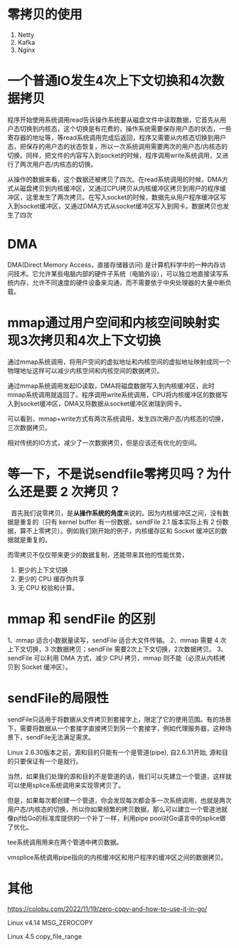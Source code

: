 # 零拷贝的使用

1. Netty
2. Kafka
3. Nginx

# 一个普通IO发生4次上下文切换和4次数据拷贝

程序开始使用系统调用read告诉操作系统要从磁盘文件中读取数据，它首先从用户态切换到内核态，这个切换是有花费的，操作系统需要保存用户态的状态，一些寄存器的地址等，等read系统调用完成后返回，程序又需要从内核态切换到用户态，把保存的用户态的状态恢复，所以一次系统调用需要两次的用户态/内核态的切换。同样，把文件的内容写入到socket的时候，程序调用write系统调用，又进行了两次用户态/内核态的切换。

从操作的数据来看，这个数据还被拷贝了四次。在read系统调用的时候，DMA方式从磁盘拷贝到内核缓冲区，又通过CPU拷贝从内核缓冲区拷贝到用户的程序缓冲区，这里发生了两次拷贝。在写入socket的时候，数据先从用户程序缓冲区写入到socket缓冲区，又通过DMA方式从socket缓冲区写入到网卡。数据拷贝也发生了四次

# DMA

DMA(Direct Memory Access，直接存储器访问) 是计算机科学中的一种内存访问技术。它允许某些电脑内部的硬件子系统（电脑外设），可以独立地直接读写系统内存，允许不同速度的硬件设备来沟通，而不需要依于中央处理器的大量中断负载。

# mmap通过用户空间和内核空间映射实现3次拷贝和4次上下文切换

通过mmap系统调用，将用户空间的虚拟地址和内核空间的虚拟地址映射成同一个物理地址这样可以减少内核空间和内核空间的数据拷贝。

通过mmap系统调用发起IO读取，DMA将磁盘数据写入到内核缓冲区，此时mmap系统调用就返回了。程序调用write系统调用，CPU将内核缓冲区的数据写入到socket缓冲区，DMA又将数据从socket缓冲区谢瑞到网卡。

可以看到，mmap+write方式有两次系统调用，发生四次用户态/内核态的切换，三次数据拷贝。

相对传统的IO方式，减少了一次数据拷贝，但是应该还有优化的空间。

# 等一下，不是说sendfile零拷贝吗？为什么还是要 2 次拷贝？
 
首先我们说零拷贝，是**从操作系统的角度**来说的。因为内核缓冲区之间，没有数据是重复的（只有 kernel buffer 有一份数据，sendFile 2.1 版本实际上有 2 份数据，算不上零拷贝）。例如我们刚开始的例子，内核缓存区和 Socket 缓冲区的数据就是重复的。

而零拷贝不仅仅带来更少的数据复制，还能带来其他的性能优势，
1. 更少的上下文切换
2. 更少的 CPU 缓存伪共享
3. 无 CPU 校验和计算。

# mmap 和 sendFile 的区别

1、mmap 适合小数据量读写，sendFile 适合大文件传输。
2、mmap 需要 4 次上下文切换，3 次数据拷贝；sendFile 需要2次上下文切换，2次数据拷贝。
3、sendFile 可以利用 DMA 方式，减少 CPU 拷贝，mmap 则不能（必须从内核拷贝到 Socket 缓冲区）。

# sendFile的局限性

sendFile只适用于将数据从文件拷贝到套接字上，限定了它的使用范围。有的场景下，需要将数据从一个套接字直接拷贝到另一个套接字，例如代理服务器，这种场景下，sendFile无法满足需求。

Linux 2.6.30版本之前，源和目的只能有一个是管道(pipe), 自2.6.31开始, 源和目的只要保证有一个是就行。

当然，如果我们处理的源和目的不是管道的话，我们可以先建立一个管道，这样就可以使用splice系统调用来实现零拷贝了。

但是，如果每次都创建一个管道，你会发现每次都会多一次系统调用，也就是两次用户态/内核态的切换，所以你如果频繁的拷贝数据，那么可以建立一个管道池就像pjf给Go的标准库提供的一个补丁一样，利用pipe pool对Go语言中的splice做了优化。

tee系统调用用来在两个管道中拷贝数据。

vmsplice系统调用pipe指向的内核缓冲区和用户程序的缓冲区之间的数据拷贝。

# 其他

https://colobu.com/2022/11/19/zero-copy-and-how-to-use-it-in-go/


Linux v4.14 MSG_ZEROCOPY

Linux 4.5 copy_file_range

